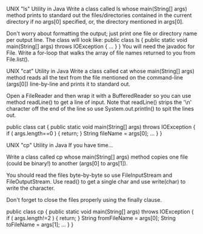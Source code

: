 UNIX "ls" Utility in Java
Write a class called ls whose main(String[] args) method prints to standard out the files/directories contained in
  the current directory if no args[0] specified, or,
  the directory mentioned in args[0].

Don't worry about formatting the output; just print one file or directory name per output line.
The class will look like:
public class ls {
 public static void main(String[] args) throws IOException {
  ...
 }
}
You will need the javadoc for File. Write a for-loop that walks the array of file names returned to you from File.list().


UNIX "cat" Utility in Java
Write a class called cat whose main(String[] args) method reads all the text from the file mentioned on the command-line (args[0]) line-by-line and prints it to standard out.

Open a FileReader and then wrap it with a BufferedReader so you can use method readLine() to get a line of input. Note that readLine() strips the '\n' character off the end of the line so use System.out.println() to spit the lines out.

public class cat {
 public static void main(String[] args) throws IOException {
  if ( args.length==0 ) {
   return;
  }
  String fileName = args[0];
  ...
 }
}


UNIX "cp" Utility in Java
If you have time...

Write a class called cp whose main(String[] args) method copies one file (could be binary!) to another (args[0] to args[1]).

You should read the files byte-by-byte so use FileInputStream and FileOutputStream. Use read() to get a single char and use write(char) to write the character.

Don't forget to close the files properly using the finally clause.

public class cp {
 public static void main(String[] args) throws IOException {
  if ( args.length!=2 ) {
   return;
  }
  String fromFileName = args[0];
  String toFileName = args[1];
  ...
 }
}
